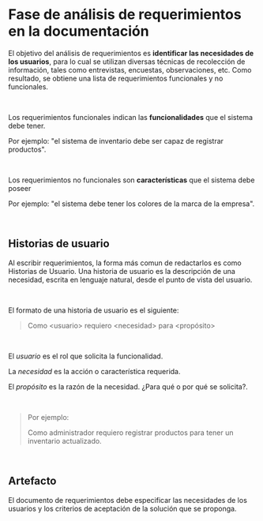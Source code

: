 # Fase de análisis de requerimientos en la documentación

El objetivo del análisis de requerimientos es **identificar las necesidades de los usuarios**, para lo cual se utilizan diversas técnicas de recolección de información, tales como entrevistas, encuestas, observaciones, etc. Como resultado, se obtiene una lista de requerimientos funcionales y no funcionales.

<br/>

Los requerimientos funcionales indican las **funcionalidades** que el sistema debe tener.

Por ejemplo: "el sistema de inventario debe ser capaz de registrar productos".

<br/>

Los requerimientos no funcionales son **características** que el sistema debe poseer

Por ejemplo: "el sistema debe tener los colores de la marca de la empresa".

<br/>


## Historias de usuario

Al escribir requerimientos, la forma más comun de redactarlos es como Historias de Usuario. Una historia de usuario es la descripción de una necesidad, escrita en lenguaje natural, desde el punto de vista del usuario.

<br/>

El formato de una historia de usuario es el siguiente:

> Como &lt;usuario&gt; requiero &lt;necesidad&gt; para &lt;propósito&gt;

<br/>

El _usuario_ es el rol que solicita la funcionalidad.

La _necesidad_ es la acción o característica requerida.

El _propósito_ es la razón de la necesidad. ¿Para qué o por qué se solicita?.

<br/>

> Por ejemplo:
>
> Como administrador requiero registrar productos para tener un inventario actualizado.

<br/>


## Artefacto

El documento de requerimientos debe especificar las necesidades de los usuarios y los criterios de aceptación de la solución que se proponga.
